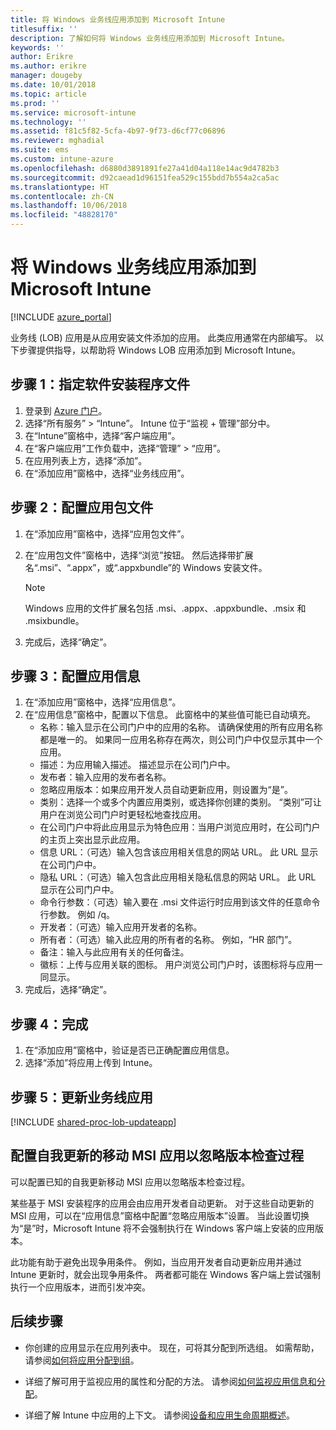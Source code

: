 ```yaml
---
title: 将 Windows 业务线应用添加到 Microsoft Intune
titlesuffix: ''
description: 了解如何将 Windows 业务线应用添加到 Microsoft Intune。
keywords: ''
author: Erikre
ms.author: erikre
manager: dougeby
ms.date: 10/01/2018
ms.topic: article
ms.prod: ''
ms.service: microsoft-intune
ms.technology: ''
ms.assetid: f81c5f82-5cfa-4b97-9f73-d6cf77c06896
ms.reviewer: mghadial
ms.suite: ems
ms.custom: intune-azure
ms.openlocfilehash: d6880d3891891fe27a41d04a118e14ac9d4782b3
ms.sourcegitcommit: d92caead1d96151fea529c155bdd7b554a2ca5ac
ms.translationtype: HT
ms.contentlocale: zh-CN
ms.lasthandoff: 10/06/2018
ms.locfileid: "48828170"
---
```

# <a name="add-a-windows-line-of-business-app-to-microsoft-intune"></a>将 Windows 业务线应用添加到 Microsoft Intune

[!INCLUDE [azure_portal](./includes/azure_portal.md)]

业务线 (LOB) 应用是从应用安装文件添加的应用。 此类应用通常在内部编写。 以下步骤提供指导，以帮助将 Windows LOB 应用添加到 Microsoft Intune。

## <a name="step-1-specify-the-software-setup-file"></a>步骤 1：指定软件安装程序文件

1. 登录到 [Azure 门户](https://portal.azure.com)。
2. 选择“所有服务” > “Intune”。 Intune 位于“监视 + 管理”部分中。
3. 在“Intune”窗格中，选择“客户端应用”。
4. 在“客户端应用”工作负载中，选择“管理” > “应用”。
5. 在应用列表上方，选择“添加”。
6. 在“添加应用”窗格中，选择“业务线应用”。

## <a name="step-2-configure-the-app-package-file"></a>步骤 2：配置应用包文件

1. 在“添加应用”窗格中，选择“应用包文件”。
2. 在“应用包文件”窗格中，选择“浏览”按钮。 然后选择带扩展名“.msi”、“.appx”，或“.appxbundle”的 Windows 安装文件。

    > [!NOTE]
    > Windows 应用的文件扩展名包括 .msi、.appx、.appxbundle、.msix 和 .msixbundle。  

1. 完成后，选择“确定”。


## <a name="step-3-configure-app-information"></a>步骤 3：配置应用信息

1. 在“添加应用”窗格中，选择“应用信息”。
2. 在“应用信息”窗格中，配置以下信息。 此窗格中的某些值可能已自动填充。
    - 名称：输入显示在公司门户中的应用的名称。 请确保使用的所有应用名称都是唯一的。 如果同一应用名称存在两次，则公司门户中仅显示其中一个应用。
    - 描述：为应用输入描述。 描述显示在公司门户中。
    - 发布者：输入应用的发布者名称。
    - 忽略应用版本：如果应用开发人员自动更新应用，则设置为“是”。
    - 类别：选择一个或多个内置应用类别，或选择你创建的类别。 “类别”可让用户在浏览公司门户时更轻松地查找应用。
    - 在公司门户中将此应用显示为特色应用：当用户浏览应用时，在公司门户的主页上突出显示此应用。
    - 信息 URL：（可选）输入包含该应用相关信息的网站 URL。 此 URL 显示在公司门户中。
    - 隐私 URL：（可选）输入包含此应用相关隐私信息的网站 URL。 此 URL 显示在公司门户中。
    - 命令行参数：（可选）输入要在 .msi 文件运行时应用到该文件的任意命令行参数。 例如 /q。
    - 开发者：（可选）输入应用开发者的名称。
    - 所有者：（可选）输入此应用的所有者的名称。 例如，“HR 部门”。
    - 备注：输入与此应用有关的任何备注。
    - 徽标：上传与应用关联的图标。 用户浏览公司门户时，该图标将与应用一同显示。
3. 完成后，选择“确定”。

## <a name="step-4-finish-up"></a>步骤 4：完成

1. 在“添加应用”窗格中，验证是否已正确配置应用信息。
2. 选择“添加”将应用上传到 Intune。

## <a name="step-5-update-a-line-of-business-app"></a>步骤 5：更新业务线应用

[!INCLUDE [shared-proc-lob-updateapp](./includes/shared-proc-lob-updateapp.md)]

## <a name="configure-a-self-updating-mobile-msi-app-to-ignore-the-version-check-process"></a>配置自我更新的移动 MSI 应用以忽略版本检查过程

可以配置已知的自我更新移动 MSI 应用以忽略版本检查过程。 

某些基于 MSI 安装程序的应用会由应用开发者自动更新。 对于这些自动更新的 MSI 应用，可以在“应用信息”窗格中配置“忽略应用版本”设置。 当此设置切换为“是”时，Microsoft Intune 将不会强制执行在 Windows 客户端上安装的应用版本。 

此功能有助于避免出现争用条件。 例如，当应用开发者自动更新应用并通过 Intune 更新时，就会出现争用条件。 两者都可能在 Windows 客户端上尝试强制执行一个应用版本，进而引发冲突。

## <a name="next-steps"></a>后续步骤

- 你创建的应用显示在应用列表中。 现在，可将其分配到所选组。 如需帮助，请参阅[如何将应用分配到组](apps-deploy.md)。

- 详细了解可用于监视应用的属性和分配的方法。 请参阅[如何监视应用信息和分配](apps-monitor.md)。

- 详细了解 Intune 中应用的上下文。 请参阅[设备和应用生命周期概述](introduction-device-app-lifecycles.md)。

